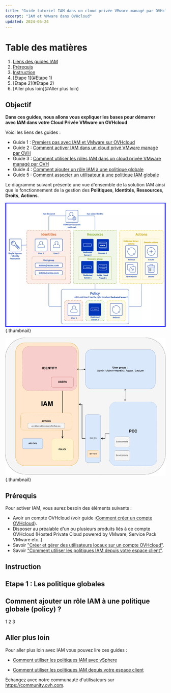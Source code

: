```yaml
---
title: "Guide tutoriel IAM dans un cloud privée VMware managé par OVHcloud"
excerpt: "IAM et VMware dans OVHcloud"
updated: 2024-05-24
---
```


# Table des matières
1. [Liens des guides IAM](#Objectif)
2. [Prérequis](#Prérequis)
3. [Instruction](#Instruction)
4. [Etape 1](#Etape 1)
5. [Etape 2](#Etape 2)
6. [Aller plus loin](#Aller plus loin)

## Objectif

**Dans ces guides, nous allons vous expliquer les bases pour démarrer avec IAM dans votre Cloud Privée VMware on OVHcloud**

Voici les liens des guides :

- Guide 1 : [Premiers pas avec IAM et VMware sur OVHcloud](/pages/hosted_private_cloud/hosted_private_cloud_powered_by_vmware/vmware_iam_enable#Objectif)
- Guide 2 : [Comment activer IAM dans un cloud privé VMware managé par OVH](/pages/hosted_private_cloud/hosted_private_cloud_powered_by_vmware/vmware_iam_policy)
- Guide 3 : [Comment utiliser les rôles IAM dans un cloud privée VMware managé par OVH](/pages/hosted_private_cloud/hosted_private_cloud_powered_by_vmware/vmware_iam_role_policy)
- Guide 4 : [Comment ajouter un rôle IAM à une politique globale](/pages/hosted_private_cloud/hosted_private_cloud_powered_by_vmware/vmware_iam_actions)
- Guide 5 : [Comment associer un utilisateur à une politique IAM globale](/pages/hosted_private_cloud/hosted_private_cloud_powered_by_vmware/vmware_iam_actions...)

Le diagramme suivant présente une vue d'ensemble de la solution IAM ainsi que le fonctionnement de la gestion des **Politiques**, **Identités**, **Ressources**, **Droits**, **Actions**.

![Schema IAM](images/iam_schema.png){.thumbnail}

![Schema IAM pour PCC](images/iam_vmware_schema_3.png){.thumbnail}

## Prérequis
Pour activer IAM, vous aurez besoin des éléments suivants :

- Avoir un compte OVHcloud (voir guide :[Comment créer un compte OVHcloud](https://help.ovhcloud.com/csm/fr-account-create-ovhcloud-account?id=kb_article_view&sysparm_article=KB0043023)).
- Disposer au préalable d'un ou plusieurs produits liés à ce compte OVHcloud (Hosted Private Cloud powered by VMware, Service Pack VMware etc..)
- Savoir ["Créer et gérer des utilisateurs locaux sur un compte OVHcloud"](https://help.ovhcloud.com/csm/fr-account-managing-users?id=kb_article_view&sysparm_article=KB0043058).
- Savoir ["Comment utiliser les politiques IAM depuis votre espace client"](https://help.ovhcloud.com/csm/fr-customer-iam-policies-ui?id=kb_article_view&sysparm_article=KB0058730).

## Instruction

## Etape 1 : Les politique globales

## Comment ajouter un rôle IAM à une politique globale (policy) ?

1
2
3

## Aller plus loin

Pour aller plus loin avec IAM vous pouvez lire ces guides :

- [Comment utiliser les politiques IAM avec vSphere](https://help.ovhcloud.com/csm/fr-vmware-use-iam-vsphere?id=kb_article_view&sysparm_article=KB0059059)

- [Comment utiliser les politiques IAM depuis votre espace client](https://help.ovhcloud.com/csm/fr-customer-iam-policies-ui?id=kb_article_view&sysparm_article=KB0058730)

Échangez avec notre communauté d'utilisateurs sur <https://community.ovh.com>.

